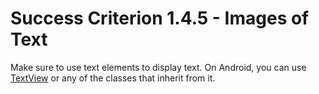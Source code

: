 # Success Criterion 1.4.5 - Images of Text

Make sure to use text elements to display text. On Android, you can use [TextView](https://developer.android.com/reference/android/widget/TextView) or any of the classes that inherit from it.
